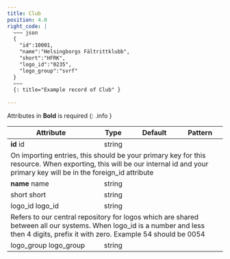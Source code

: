 ```yaml
---
title: Club
position: 4.0
right_code: |
  ~~~ json
  {
    "id":10001,
    "name":"Helsingborgs Fältrittklubb",
    "short":"HFRK",
    "logo_id":"0235",
    "logo_group":"svrf"
  }
  ~~~
  {: title="Example record of Club" }
  
---
```

Attributes in **Bold** is required
{: .info }
<table>
<thead>
<th>Attribute</th>
<th style="text-align: center">Type</th>
<th style="text-align: center">Default</th>
<th style="text-align: center">Pattern</th>
</thead>
<tbody>
<tr>
<td id="club_id">
<strong>id</strong>
<span class="searchable">id</span></td>
<td style="text-align: center">string</td>
<td style="text-align: center"></td>
<td></td>
</tr>
<tr>
<td colspan="5">On importing entries, this should be your primary key for this resource. When exporting, this will be our internal id and your primary key will be in the foreign_id attribute</td>
</tr>
<tr>
<td id="club_name">
<strong>name</strong>
<span class="searchable">name</span></td>
<td style="text-align: center">string</td>
<td style="text-align: center"></td>
<td></td>
</tr>
<tr>
<td id="club_short">
short
<span class="searchable">short</span></td>
<td style="text-align: center">string</td>
<td style="text-align: center"></td>
<td></td>
</tr>
<tr>
<td id="club_logo_id">
logo_<wbr>id
<span class="searchable">logo_id</span></td>
<td style="text-align: center">string</td>
<td style="text-align: center"></td>
<td></td>
</tr>
<tr>
<td colspan="5">Refers to our central repository for logos which are shared between all our systems. When logo_id is a number and less then 4 digits, prefix it with zero. Example 54 should be 0054</td>
</tr>
<tr>
<td id="club_logo_group">
logo_<wbr>group
<span class="searchable">logo_group</span></td>
<td style="text-align: center">string</td>
<td style="text-align: center"></td>
<td></td>
</tr>
</tbody>
</table>